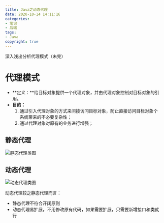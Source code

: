 ```yaml
---
title: Java之动态代理
date: 2020-10-14 14:11:16
categories:
- 笔记
- 后端
tags:
- Java
copyright: true
---
```


深入浅出分析代理模式（未完）

<!-- less -->



# 代理模式

- **定义：**给目标对象提供一个代理对象，并由代理对象控制对目标对象的引用。
- **目的：**
    1. 通过引入代理对象的方式来间接访问目标对象，防止直接访问目标对象个系统带来的不必要复杂性；
    2. 通过代理对象对原有的业务进行增强；



## 静态代理

![静态代理类图](https://gitee.com/junpzx/blog-img/raw/master//img/20201014151602.png)







## 动态代理



![动态代理类图](https://gitee.com/junpzx/blog-img/raw/master//img/20201014151934.png)





动态代理较之静态代理而言：

- 静态代理不符合开闭原则
- 动态代理易扩展，不用修改原有代码，如果需要扩展，只需要新增接口和类就行
